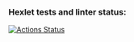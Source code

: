 ### Hexlet tests and linter status:
[![Actions Status](https://github.com/sh00tsim/python-project-lvl1/workflows/hexlet-check/badge.svg)](https://github.com/sh00tsim/python-project-lvl1/actions)